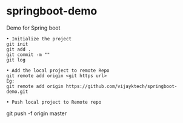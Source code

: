 # springboot-demo
Demo for Spring boot

	• Initialize the project
	git init
	git add .
	git commit -m ""
	git log

	• Add the local project to remote Repo
	git remote add origin <git https url>
	Eg: 
	git remote add origin https://github.com/vijayktech/springboot-demo.git

	• Push local project to Remote repo
  git push -f origin master

